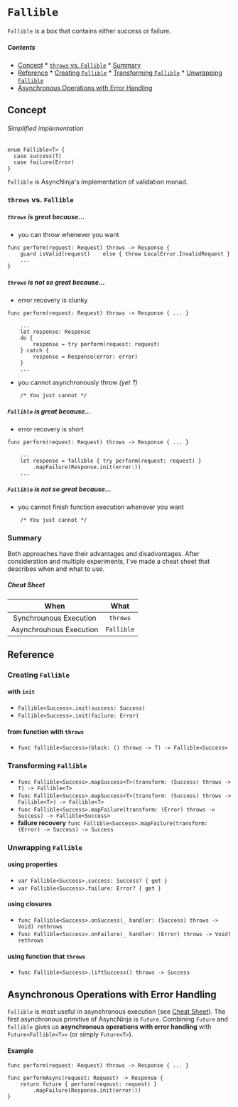 # `Fallible`

`Fallible` is a box that contains either success or failure.

##### Contents
*    [Concept](#concept)
    *    [`throws` vs. `Fallible`](#throws-vs-fallible)
    *     [Summary](#summary)
*    [Reference](#reference)
    *    [Creating `Fallible`](#creating-fallible)
    *     [Transforming `Fallible`](#transforming-fallible)
    *  [Unwrapping `Fallible`](#unwrapping-fallible)
*    [Asynchronous Operations with Error Handling](#asynchronous-operations-with-error-handling)

## Concept

###### Simplified implementation
```
enum Fallible<T> {
  case success(T)
  case failure(Error)
} 
``` 

`Fallible` is AsyncNinja's implementation of validation monad.
###  `throws` vs. `Fallible`

##### `throws` is great because...

*    you can throw whenever you want

```
func perform(request: Request) throws -> Response {
    guard isValid(request)    else { throw LocalError.InvalidRequest }
    ...
}
```

##### `throws` is not so great because...

*    error recovery is clunky

```
func perform(request: Request) throws -> Response { ... }

    ...
    let response: Response
    do {
        response = try perform(request: request)
    } catch {
        response = Response(error: error)
    }
    ...
```

*    you cannot asynchronously throw *(yet ?)*

```
    /* You just cannot */
```


##### `Fallible` is great because...

*    error recovery is short

```
func perform(request: Request) throws -> Response { ... }

    ...
    let response = fallible { try perform(request: request) }
        .mapFailure(Response.init(error:))
    ...
```

##### `Fallible` is not so great because...
*    you cannot finish function execution whenever you want

```
    /* You just cannot */
```
### Summary
Both approaches have their advantages and disadvantages. After consideration and multiple experiments, I've made a cheat sheet that describes when and what to use.

##### Cheat Sheet
|When|What|
|:--:|:--:|
|Synchrounous Execution|`throws`|
|Asynchrouhous Execution|`Fallible`|

## Reference

### Creating `Fallible`

#### with `init`
*    `Fallible<Success>.init(success: Success)`
*    `Fallible<Success>.init(failure: Error)`

#### from function with `throws`
*    `func fallible<Success>(block: () throws -> T) -> Fallible<Success>`

### Transforming `Fallible`

*    `func Fallible<Success>.mapSuccess<T>(transform: (Success) throws -> T) -> Fallible<T>`
*    `func Fallible<Success>.mapSuccess<T>(transform: (Success) throws -> Fallible<T>) -> Fallible<T>`
*    `func Fallible<Success>.mapFailure(transform: (Error) throws -> Success) -> Fallible<Success>`
*    **failure recovery**
    `func Fallible<Success>.mapFailure(transform: (Error) -> Success) -> Success`
    
### Unwrapping `Fallible`    

#### using properties
*    `var Fallible<Success>.success: Success? { get }`
*    `var Fallible<Success>.failure: Error? { get }`

#### using closures
*    `func Fallible<Success>.onSuccess(_ handler: (Success) throws -> Void) rethrows`
*    `func Fallible<Success>.onFailure(_ handler: (Error) throws -> Void) rethrows`

#### using function that `throws`

*    `func Fallible<Success>.liftSuccess() throws -> Success`

## Asynchronous Operations with Error Handling
`Fallible` is most useful in asynchronous execution (see [Cheat Sheet](#cheat-sheet)). The first asynchronous primitive of AsyncNinja is `Future`. Combining `Future` and `Fallible` gives us **asynchronous operations with error handling** with `Future<Fallible<T>>` (or simply `Future<T>`).

#### Example

```
func perform(request: Request) throws -> Response { ... }

func performAsync(request: Request) -> Response {
    return future { perform(reqeust: request) }
        .mapFailure(Response.init(error:))
}

```
